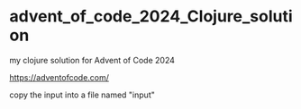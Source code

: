 # advent_of_code_2024_Clojure_solution
my clojure solution for Advent of Code 2024


https://adventofcode.com/

copy the input into a file named "input"
